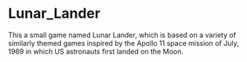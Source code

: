 # Lunar_Lander
This a small game named Lunar Lander, which is based on a variety of similarly themed games inspired by the Apollo 11 space mission of July, 1969 in which US astronauts first landed on the Moon.
